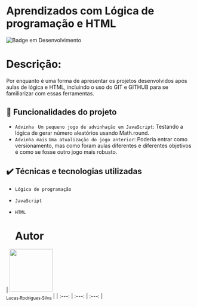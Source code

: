 # Aprendizados com Lógica de programação e HTML

![Badge em Desenvolvimento](http://img.shields.io/static/v1?label=STATUS&message=EM%20DESENVOLVIMENTO&color=GREEN&style=for-the-badge)

<h1>Descrição: </h1>
Por enquanto é uma forma de apresentar os projetos desenvolvidos após aulas de lógica e HTML, incluindo o uso do GIT e GITHUB para se familiarizar com essas ferramentas.

## 🔨 Funcionalidades do projeto

- `Advinha ` `Um pequeno jogo de advinhação em JavaScript`: Testando a lógica de gerar número aleatórios usando Math.round.
- `Advinha mais` `Uma atualização do jogo anterior`: Poderia entrar como versionamento, mas como foram aulas diferentes e diferentes objetivos é como se fosse outro jogo mais robusto.

## ✔️ Técnicas e tecnologias utilizadas

- ``Lógica de programação``
- ``JavaScript``
- ``HTML``

  # Autor

| [<img loading="lazy" src="https://avatars.githubusercontent.com/u/50891526?v=4" width=115><br><sub>Lucas Rodrigues Silva</sub>](https://github.com/GkLucks) |
| :---: | :---: | :---: |

